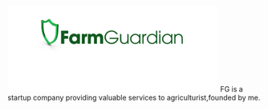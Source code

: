  <img src="images/FarmGuardian.png" alt="logo" width="420">
  FG is a startup company providing valuable services to agriculturist,founded by me.
